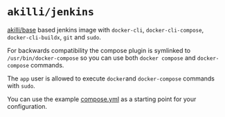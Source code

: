 # `akilli/jenkins`

[akilli/base](../base) based jenkins image with `docker-cli`, `docker-cli-compose`, `docker-cli-buildx`, `git` and `sudo`.

For backwards compatibility the compose plugin is symlinked to `/usr/bin/docker-compose` so you can use both `docker compose` and `docker-compose` commands.

The `app` user is allowed to execute `docker`and `docker-compose` commands with `sudo`.

You can use the example [compose.yml](compose.yml) as a starting point for your configuration.
